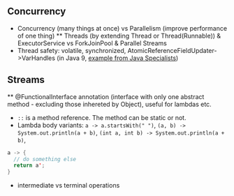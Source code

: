 ## Concurrency
* Concurrency (many things at once) vs Parallelism (improve performance of one thing)
** Threads (by extending Thread or Thread(Runnable)) & ExecutorService vs ForkJoinPool & Parallel Streams
* Thread safety: volatile, synchronized, AtomicReferenceFieldUpdater->VarHandles (in Java 9, [example from Java Specialists]())

## Streams
** @FunctionalInterface annotation (interface with only one abstract method - excluding those inhereted by Object), 
useful for lambdas etc.

* `::` is a method reference. The method can be static or not.
* Lambda body variants: 
`a -> a.startsWith(" ")`, `(a, b) -> System.out.println(a + b)`, `(int a, int b) -> System.out.println(a + b)`, 
```java
a -> { 
  // do something else 
  return a';
}
```
* intermediate vs terminal operations
